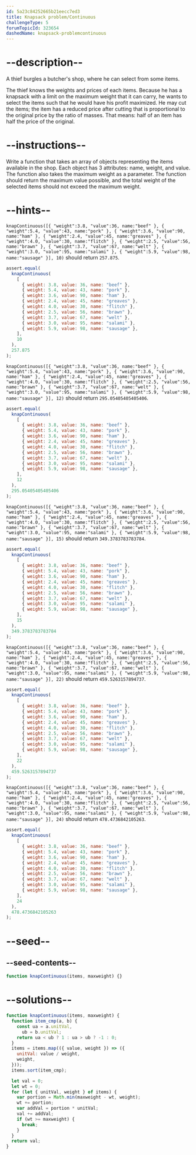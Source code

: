 ```yaml
---
id: 5a23c84252665b21eecc7ed3
title: Knapsack problem/Continuous
challengeType: 5
forumTopicId: 323654
dashedName: knapsack-problemcontinuous
---
```


# --description--

A thief burgles a butcher's shop, where he can select from some items.

The thief knows the weights and prices of each items. Because he has a knapsack with a limit on the maximum weight that it can carry, he wants to select the items such that he would have his profit maximized. He may cut the items; the item has a reduced price after cutting that is proportional to the original price by the ratio of masses. That means: half of an item has half the price of the original.

# --instructions--

Write a function that takes an array of objects representing the items available in the shop. Each object has 3 attributes: name, weight, and value. The function also takes the maximum weight as a parameter. The function should return the maximum value possible, and the total weight of the selected items should not exceed the maximum weight.

# --hints--

`knapContinuous([{ "weight":3.8, "value":36, name:"beef" }, { "weight":5.4, "value":43, name:"pork" }, { "weight":3.6, "value":90, name:"ham" }, { "weight":2.4, "value":45, name:"greaves" }, { "weight":4.0, "value":30, name:"flitch" }, { "weight":2.5, "value":56, name:"brawn" }, { "weight":3.7, "value":67, name:"welt" }, { "weight":3.0, "value":95, name:"salami" }, { "weight":5.9, "value":98, name:"sausage" }], 10)` should return `257.875`.

```js
assert.equal(
  knapContinuous(
    [
      { weight: 3.8, value: 36, name: "beef" },
      { weight: 5.4, value: 43, name: "pork" },
      { weight: 3.6, value: 90, name: "ham" },
      { weight: 2.4, value: 45, name: "greaves" },
      { weight: 4.0, value: 30, name: "flitch" },
      { weight: 2.5, value: 56, name: "brawn" },
      { weight: 3.7, value: 67, name: "welt" },
      { weight: 3.0, value: 95, name: "salami" },
      { weight: 5.9, value: 98, name: "sausage" },
    ],
    10
  ),
  257.875
);
```

`knapContinuous([{ "weight":3.8, "value":36, name:"beef" }, { "weight":5.4, "value":43, name:"pork" }, { "weight":3.6, "value":90, name:"ham" }, { "weight":2.4, "value":45, name:"greaves" }, { "weight":4.0, "value":30, name:"flitch" }, { "weight":2.5, "value":56, name:"brawn" }, { "weight":3.7, "value":67, name:"welt" }, { "weight":3.0, "value":95, name:"salami" }, { "weight":5.9, "value":98, name:"sausage" }], 12)` should return `295.05405405405406`.

```js
assert.equal(
  knapContinuous(
    [
      { weight: 3.8, value: 36, name: "beef" },
      { weight: 5.4, value: 43, name: "pork" },
      { weight: 3.6, value: 90, name: "ham" },
      { weight: 2.4, value: 45, name: "greaves" },
      { weight: 4.0, value: 30, name: "flitch" },
      { weight: 2.5, value: 56, name: "brawn" },
      { weight: 3.7, value: 67, name: "welt" },
      { weight: 3.0, value: 95, name: "salami" },
      { weight: 5.9, value: 98, name: "sausage" },
    ],
    12
  ),
  295.05405405405406
);
```

`knapContinuous([{ "weight":3.8, "value":36, name:"beef" }, { "weight":5.4, "value":43, name:"pork" }, { "weight":3.6, "value":90, name:"ham" }, { "weight":2.4, "value":45, name:"greaves" }, { "weight":4.0, "value":30, name:"flitch" }, { "weight":2.5, "value":56, name:"brawn" }, { "weight":3.7, "value":67, name:"welt" }, { "weight":3.0, "value":95, name:"salami" }, { "weight":5.9, "value":98, name:"sausage" }], 15)` should return `349.3783783783784`.

```js
assert.equal(
  knapContinuous(
    [
      { weight: 3.8, value: 36, name: "beef" },
      { weight: 5.4, value: 43, name: "pork" },
      { weight: 3.6, value: 90, name: "ham" },
      { weight: 2.4, value: 45, name: "greaves" },
      { weight: 4.0, value: 30, name: "flitch" },
      { weight: 2.5, value: 56, name: "brawn" },
      { weight: 3.7, value: 67, name: "welt" },
      { weight: 3.0, value: 95, name: "salami" },
      { weight: 5.9, value: 98, name: "sausage" },
    ],
    15
  ),
  349.3783783783784
);
```

`knapContinuous([{ "weight":3.8, "value":36, name:"beef" }, { "weight":5.4, "value":43, name:"pork" }, { "weight":3.6, "value":90, name:"ham" }, { "weight":2.4, "value":45, name:"greaves" }, { "weight":4.0, "value":30, name:"flitch" }, { "weight":2.5, "value":56, name:"brawn" }, { "weight":3.7, "value":67, name:"welt" }, { "weight":3.0, "value":95, name:"salami" }, { "weight":5.9, "value":98, name:"sausage" }], 22)` should return `459.5263157894737`.

```js
assert.equal(
  knapContinuous(
    [
      { weight: 3.8, value: 36, name: "beef" },
      { weight: 5.4, value: 43, name: "pork" },
      { weight: 3.6, value: 90, name: "ham" },
      { weight: 2.4, value: 45, name: "greaves" },
      { weight: 4.0, value: 30, name: "flitch" },
      { weight: 2.5, value: 56, name: "brawn" },
      { weight: 3.7, value: 67, name: "welt" },
      { weight: 3.0, value: 95, name: "salami" },
      { weight: 5.9, value: 98, name: "sausage" },
    ],
    22
  ),
  459.5263157894737
);
```

`knapContinuous([{ "weight":3.8, "value":36, name:"beef" }, { "weight":5.4, "value":43, name:"pork" }, { "weight":3.6, "value":90, name:"ham" }, { "weight":2.4, "value":45, name:"greaves" }, { "weight":4.0, "value":30, name:"flitch" }, { "weight":2.5, "value":56, name:"brawn" }, { "weight":3.7, "value":67, name:"welt" }, { "weight":3.0, "value":95, name:"salami" }, { "weight":5.9, "value":98, name:"sausage" }], 24)` should return `478.4736842105263`.

```js
assert.equal(
  knapContinuous(
    [
      { weight: 3.8, value: 36, name: "beef" },
      { weight: 5.4, value: 43, name: "pork" },
      { weight: 3.6, value: 90, name: "ham" },
      { weight: 2.4, value: 45, name: "greaves" },
      { weight: 4.0, value: 30, name: "flitch" },
      { weight: 2.5, value: 56, name: "brawn" },
      { weight: 3.7, value: 67, name: "welt" },
      { weight: 3.0, value: 95, name: "salami" },
      { weight: 5.9, value: 98, name: "sausage" },
    ],
    24
  ),
  478.4736842105263
);
```

# --seed--

## --seed-contents--

```js
function knapContinuous(items, maxweight) {}
```

# --solutions--

```js
function knapContinuous(items, maxweight) {
  function item_cmp(a, b) {
    const ua = a.unitVal,
      ub = b.unitVal;
    return ua < ub ? 1 : ua > ub ? -1 : 0;
  }
  items = items.map(({ value, weight }) => ({
    unitVal: value / weight,
    weight,
  }));
  items.sort(item_cmp);

  let val = 0;
  let wt = 0;
  for (let { unitVal, weight } of items) {
    var portion = Math.min(maxweight - wt, weight);
    wt += portion;
    var addVal = portion * unitVal;
    val += addVal;
    if (wt >= maxweight) {
      break;
    }
  }
  return val;
}
```

